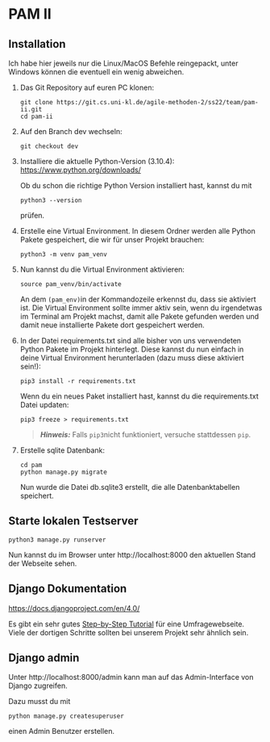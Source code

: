 # PAM II

## Installation

Ich habe hier jeweils nur die Linux/MacOS Befehle reingepackt, unter Windows können die eventuell ein wenig abweichen.

1. Das Git Repository auf euren PC klonen:
    ```
    git clone https://git.cs.uni-kl.de/agile-methoden-2/ss22/team/pam-ii.git
    cd pam-ii
    ```
2. Auf den Branch dev wechseln:
    ```
    git checkout dev
    ```

3. Installiere die aktuelle Python-Version (3.10.4): https://www.python.org/downloads/

    Ob du schon die richtige Python Version installiert hast, kannst du mit
    ```
    python3 --version
    ```
    prüfen.


4. Erstelle eine Virtual Environment. In diesem Ordner werden alle Python Pakete gespeichert, die wir für unser Projekt brauchen:
    ```
    python3 -m venv pam_venv
    ```

5. Nun kannst du die Virtual Environment aktivieren:
    ```
    source pam_venv/bin/activate
    ```

    An dem ```(pam_env)```in der Kommandozeile erkennst du, dass sie aktiviert ist.
    Die Virtual Environment sollte immer aktiv sein, wenn du irgendetwas im Terminal am Projekt machst, damit alle Pakete gefunden werden und damit neue installierte Pakete dort gespeichert werden. 

6. In der Datei requirements.txt sind alle bisher von uns verwendeten Python Pakete im Projekt hinterlegt.
    Diese kannst du nun einfach in deine Virtual Environment herunterladen (dazu muss diese aktiviert sein!):
    ```
    pip3 install -r requirements.txt
    ```

    Wenn du ein neues Paket installiert hast, kannst du die requirements.txt Datei updaten:
    ```
    pip3 freeze > requirements.txt
    ```
    > **_Hinweis:_**  Falls ```pip3```nicht funktioniert, versuche stattdessen ```pip```.

7. Erstelle sqlite Datenbank:
    ```
    cd pam
    python manage.py migrate
    ```
    Nun wurde die Datei db.sqlite3 erstellt, die alle Datenbanktabellen speichert.

## Starte lokalen Testserver
```
python3 manage.py runserver
```

Nun kannst du im Browser unter http://localhost:8000 den aktuellen Stand der Webseite sehen.

## Django Dokumentation

https://docs.djangoproject.com/en/4.0/

Es gibt ein sehr gutes [Step-by-Step Tutorial](https://docs.djangoproject.com/en/4.0/intro/tutorial01/) für eine Umfragewebseite. Viele der dortigen Schritte sollten bei unserem Projekt sehr ähnlich sein.

## Django admin

Unter http://localhost:8000/admin kann man auf das Admin-Interface von Django zugreifen.

Dazu musst du mit 
```
python manage.py createsuperuser
```
einen Admin Benutzer erstellen.